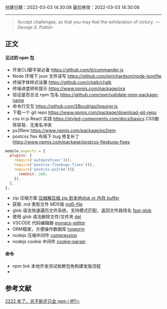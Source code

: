 
创建日期：2022-03-03 14:30:08
最后修改：2022-03-03 14:30:08
- - -
> Accept challenges, so that you may feel the exhilaration of victory.
> — <cite>George S. Patton</cite>

## 正文
#### 见过的 npm 包
- 开发CLI脚手架必备
https://github.com/tj/commander.js
- Node 环境下 json 文件读写
https://github.com/jprichardson/node-jsonfile
- 终端字体样式设置
https://github.com/chalk/chalk
- 终端进度转轮提示
https://www.npmjs.com/package/ora
- 验证是否合法 npm 包名
https://github.com/npm/validate-npm-package-name
- 命令行交互
https://github.com/SBoudrias/Inquirer.js
- 下载一个 git repo
https://www.npmjs.com/package/download-git-repo
- css in js React 实践
https://styled-components.com/docs/basics CSS删除容易、无类名冲突
- px2Rem
https://www.npmjs.com/package/px2rem
- postcss flex 布局下 bug 修复补丁
https://www.npmjs.com/package/postcss-flexbugs-fixes
```js postcss.config.js
module.exports = {  
  plugins: [  
    require('autoprefixer')(),  
    require('postcss-flexbugs-fixes')(),  
    require('postcss-px2rem')({  
      remUnit: 100,  
    }),  
  ],  
};
```
- zip 压缩方案
[压缩解压缩 zip 到本地disk or 内存 buffer](https://github.com/cthackers/adm-zip)
- 获取 .md 类型文件 MD5值
[md5-file](https://www.npmjs.com/package/md5-file)
- glob 语法快速遍历文件系统，支持模式匹配，返回文件路径名
[fast-glob](https://github.com/mrmlnc/fast-glob)
- 使用 glob 语法删除文件/文件夹
[del](https://www.npmjs.com/package/del)
- VSCODE 代码编辑器
[monaco-editor](https://github.com/microsoft/monaco-editor)
- ORM框架，方便操作数据库
[typeorm](https://typeorm.bootcss.com/)
- nodejs 压缩中间件
[compression](https://www.npmjs.com/package/compression)
- nodejs cookie 中间件
[cookie-parser](https://www.npmjs.com/package/cookie-parser)


#### 命令
- npm link 本地开发测试依赖包免构建发版流程
- 
## 参考文献
[2222 年了，总不能还只会 npm i 吧?🔥](https://juejin.cn/post/7069701706606444551)
